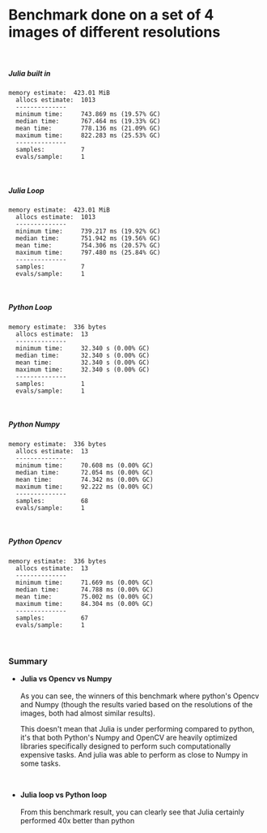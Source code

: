 # Benchmark done on a set of 4 images of different resolutions

<br>

##### Julia built in

```
memory estimate:  423.01 MiB
  allocs estimate:  1013
  --------------
  minimum time:     743.869 ms (19.57% GC)
  median time:      767.464 ms (19.33% GC)
  mean time:        778.136 ms (21.09% GC)
  maximum time:     822.283 ms (25.53% GC)
  --------------
  samples:          7
  evals/sample:     1

```

<br>

##### Julia Loop

```
memory estimate:  423.01 MiB
  allocs estimate:  1013
  --------------
  minimum time:     739.217 ms (19.92% GC)
  median time:      751.942 ms (19.56% GC)
  mean time:        754.306 ms (20.57% GC)
  maximum time:     797.480 ms (25.84% GC)
  --------------
  samples:          7
  evals/sample:     1

```

<br>

##### Python Loop

```
memory estimate:  336 bytes
  allocs estimate:  13
  --------------
  minimum time:     32.340 s (0.00% GC)
  median time:      32.340 s (0.00% GC)
  mean time:        32.340 s (0.00% GC)
  maximum time:     32.340 s (0.00% GC)
  --------------
  samples:          1
  evals/sample:     1

```

<br>

##### Python Numpy

```
memory estimate:  336 bytes
  allocs estimate:  13
  --------------
  minimum time:     70.608 ms (0.00% GC)
  median time:      72.054 ms (0.00% GC)
  mean time:        74.342 ms (0.00% GC)
  maximum time:     92.222 ms (0.00% GC)
  --------------
  samples:          68
  evals/sample:     1

```

<br>

##### Python Opencv

```
memory estimate:  336 bytes
  allocs estimate:  13
  --------------
  minimum time:     71.669 ms (0.00% GC)
  median time:      74.788 ms (0.00% GC)
  mean time:        75.002 ms (0.00% GC)
  maximum time:     84.304 ms (0.00% GC)
  --------------
  samples:          67
  evals/sample:     1

```

<br>

### Summary

- **Julia vs Opencv vs Numpy**
  <br>
  <br>
  As you can see, the winners of this benchmark where python's Opencv and Numpy (though the results varied based on the
  resolutions of the images, both had almost similar results).

  This doesn't mean that Julia is under performing compared to python, it's that both Python's Numpy and OpenCV are
  heavily optimized libraries specifically designed to perform such computationally expensive tasks. And julia was able
  to perform as close to Numpy in some tasks.

<br>

- **Julia loop vs Python loop**
  <br>
  <br>
  From this benchmark result, you can clearly see that Julia certainly performed 40x better than python
